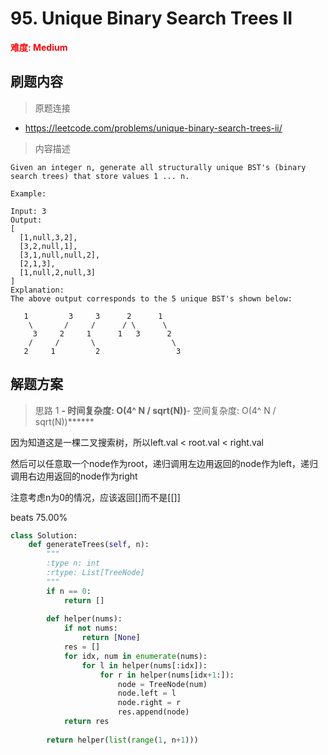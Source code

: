 # 95. Unique Binary Search Trees II

**<font color=red>难度: Medium</font>**

## 刷题内容

> 原题连接

* https://leetcode.com/problems/unique-binary-search-trees-ii/

> 内容描述

```
Given an integer n, generate all structurally unique BST's (binary search trees) that store values 1 ... n.

Example:

Input: 3
Output:
[
  [1,null,3,2],
  [3,2,null,1],
  [3,1,null,null,2],
  [2,1,3],
  [1,null,2,null,3]
]
Explanation:
The above output corresponds to the 5 unique BST's shown below:

   1         3     3      2      1
    \       /     /      / \      \
     3     2     1      1   3      2
    /     /       \                 \
   2     1         2                 3
```

## 解题方案

> 思路 1
******- 时间复杂度: O(4^ N / sqrt(N))******- 空间复杂度: O(4^ N / sqrt(N))******


因为知道这是一棵二叉搜索树，所以left.val < root.val < right.val

然后可以任意取一个node作为root，递归调用左边用返回的node作为left，递归调用右边用返回的node作为right

注意考虑n为0的情况，应该返回[]而不是[[]]

beats 75.00%

```python
class Solution:
    def generateTrees(self, n):
        """
        :type n: int
        :rtype: List[TreeNode]
        """
        if n == 0:
            return []
        
        def helper(nums):
            if not nums:
                return [None]
            res = []
            for idx, num in enumerate(nums):
                for l in helper(nums[:idx]):
                    for r in helper(nums[idx+1:]):
                        node = TreeNode(num)
                        node.left = l
                        node.right = r
                        res.append(node)
            return res
        
        return helper(list(range(1, n+1)))
```



































